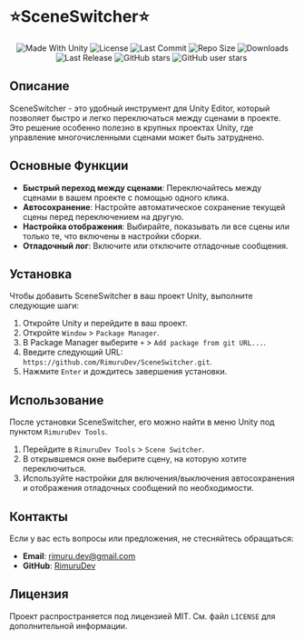<p align="center"><h1>⭐SceneSwitcher⭐</h1></p>
 <p align="center">
  <a>
    <img alt="Made With Unity" src="https://img.shields.io/badge/made%20with-Unity-57b9d3.svg?logo=Unity">
  </a>
  <a>
  <img alt="License" src="https://img.shields.io/github/license/RimuruDev/SceneSwitcher?logo=github">
  </a>
  <a>
    <img alt="Last Commit" src="https://img.shields.io/github/last-commit/RimuruDev/SceneSwitcher?logo=Mapbox&color=orange">
  </a>
  <a>
    <img alt="Repo Size" src="https://img.shields.io/github/repo-size/RimuruDev/SceneSwitcher?logo=VirtualBox">
  </a>
  <a>
    <img alt="Downloads" src="https://img.shields.io/github/downloads/RimuruDev/SceneSwitcher/total?color=brightgreen">
  </a>
  <a>
    <img alt="Last Release" src="https://img.shields.io/github/v/release/RimuruDev/SceneSwitcher?include_prereleases&logo=Dropbox&color=yellow">
  </a>
  <a>
    <img alt="GitHub stars" src="https://img.shields.io/github/stars/RimuruDev/SceneSwitcher?branch=main&label=Stars&logo=GitHub&logoColor=ffffff&labelColor=282828&color=informational&style=flat">
  </a>
  <a>
    <img alt="GitHub user stars" src="https://img.shields.io/github/stars/RimuruDev?affiliations=OWNER&branch=main&label=User%20Stars&logo=GitHub&logoColor=ffffff&labelColor=282828&color=informational&style=flat">
  </a>
  <a>
    <img alt="" src="https://img.shields.io/github/watchers/RimuruDev/SceneSwitcher?style=flat">
  </a>
</p>


## Описание
SceneSwitcher - это удобный инструмент для Unity Editor, который позволяет быстро и легко переключаться между сценами в проекте. Это решение особенно полезно в крупных проектах Unity, где управление многочисленными сценами может быть затруднено.

## Основные Функции
- **Быстрый переход между сценами**: Переключайтесь между сценами в вашем проекте с помощью одного клика.
- **Автосохранение**: Настройте автоматическое сохранение текущей сцены перед переключением на другую.
- **Настройка отображения**: Выбирайте, показывать ли все сцены или только те, что включены в настройки сборки.
- **Отладочный лог**: Включите или отключите отладочные сообщения.

## Установка
Чтобы добавить SceneSwitcher в ваш проект Unity, выполните следующие шаги:

1. Откройте Unity и перейдите в ваш проект.
2. Откройте `Window` > `Package Manager`.
3. В Package Manager выберите `+` > `Add package from git URL...`.
4. Введите следующий URL: `https://github.com/RimuruDev/SceneSwitcher.git`.
5. Нажмите `Enter` и дождитесь завершения установки.

## Использование
После установки SceneSwitcher, его можно найти в меню Unity под пунктом `RimuruDev Tools`.

1. Перейдите в `RimuruDev Tools` > `Scene Switcher`.
2. В открывшемся окне выберите сцену, на которую хотите переключиться.
3. Используйте настройки для включения/выключения автосохранения и отображения отладочных сообщений по необходимости.

## Контакты
Если у вас есть вопросы или предложения, не стесняйтесь обращаться:

- **Email**: rimuru.dev@gmail.com
- **GitHub**: [RimuruDev](https://github.com/RimuruDev)

## Лицензия
Проект распространяется под лицензией MIT. См. файл `LICENSE` для дополнительной информации.
